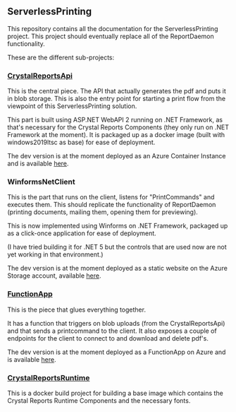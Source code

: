 ## ServerlessPrinting

This repository contains all the documentation for the ServerlessPrinting project.
This project should eventually replace all of the ReportDaemon functionality.

These are the different sub-projects:

### [CrystalReportsApi](CrystalReportsApi/readme.md)

This is the central piece. 
The API that actually generates the pdf and puts it in blob storage. 
This is also the entry point for starting a print flow 
from the viewpoint of this ServerlessPrinting solution.

This part is built using ASP.NET WebAPI 2 running on .NET Framework, as that's
necessary for the Crystal Reports Components (they only run on .NET Framework at the moment).
It is packaged up as a docker image (built with windows2019ltsc as base) for ease of deployment.

The dev version is at the moment deployed as an Azure Container Instance and is 
available [here](http://serverlessprintingdev.westeurope.azurecontainer.io/).

### WinformsNetClient

This is the part that runs on the client, listens for "PrintCommands" and executes them.
This should replicate the functionality of ReportDaemon (printing documents, mailing them,
opening them for previewing). 

This is now implemented using Winforms on .NET Framework, packaged up as a click-once
application for ease of deployment.

(I have tried building it for .NET 5 but the controls that are used now are not yet 
working in that environment.)

The dev version is at the moment deployed as a static website on the Azure Storage account,
available [here](https://serverlessprintingdev.z6.web.core.windows.net/).

### [FunctionApp](FunctionApp/readme.md)

This is the piece that glues everything together. 

It has a function that triggers on blob uploads (from the CrystalReportsApi) and that
sends a printcommand to the client.
It also exposes a couple of endpoints for the client to connect to and download and delete pdf's.

The dev version is at the moment deployed as a FunctionApp on Azure and is available
[here](https://serverlessprintingdev.azurewebsites.net/).

### [CrystalReportsRuntime](CrystalReportsRuntime/readme.md)

This is a docker build project for building a base image which contains the
Crystal Reports Runtime Components and the necessary fonts.